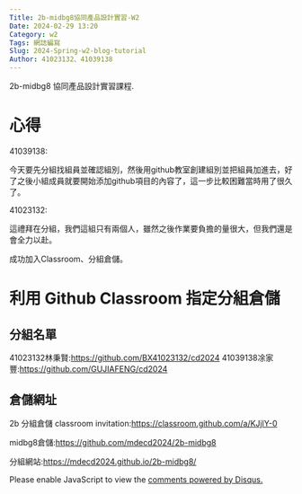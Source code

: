 ```yaml
---
Title: 2b-midbg8協同產品設計實習-W2
Date: 2024-02-29 13:20
Category: w2
Tags: 網誌編寫
Slug: 2024-Spring-w2-blog-tutorial
Author: 41023132、41039138
---
```


2b-midbg8 協同產品設計實習課程.

<!-- PELICAN_END_SUMMARY -->

# 心得
41039138:

今天要先分組找組員並確認組別，然後用github教室創建組別並把組員加進去，好了之後小組成員就要開始添加github項目的內容了，這一步比較困難當時用了很久了。

41023132:

這禮拜在分組，我們這組只有兩個人，雖然之後作業要負擔的量很大，但我們還是會全力以赴。

成功加入Classroom、分組倉儲。

# 利用 Github Classroom 指定分組倉儲
## 分組名單
41023132林秉賢:https://github.com/BX41023132/cd2024
41039138凃家豐:https://github.com/GUJIAFENG/cd2024


## 倉儲網址
2b 分組倉儲 classroom invitation:https://classroom.github.com/a/KJjlY-0

midbg8倉儲:https://github.com/mdecd2024/2b-midbg8

分組網站:https://mdecd2024.github.io/2b-midbg8/

<div id="disqus_thread"></div>
<script>
    /**
    *  RECOMMENDED CONFIGURATION VARIABLES: EDIT AND UNCOMMENT THE SECTION BELOW TO INSERT DYNAMIC VALUES FROM YOUR PLATFORM OR CMS.
    *  LEARN WHY DEFINING THESE VARIABLES IS IMPORTANT: https://disqus.com/admin/universalcode/#configuration-variables    */
    /*
    var disqus_config = function () {
    this.page.url = PAGE_URL;  // Replace PAGE_URL with your page's canonical URL variable
    this.page.identifier = PAGE_IDENTIFIER; // Replace PAGE_IDENTIFIER with your page's unique identifier variable
    };
    */
    (function() { // DON'T EDIT BELOW THIS LINE
    var d = document, s = d.createElement('script');
    s.src = 'https://blog-1-4.disqus.com/embed.js';
    s.setAttribute('data-timestamp', +new Date());
    (d.head || d.body).appendChild(s);
    })();
</script>
<noscript>Please enable JavaScript to view the <a href="https://disqus.com/?ref_noscript">comments powered by Disqus.</a></noscript>
